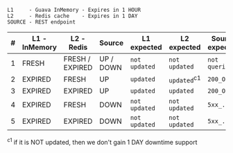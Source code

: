 
```
L1     - Guava InMemory - Expires in 1 HOUR
L2     - Redis cache    - Expires in 1 DAY
SOURCE - REST endpoint
```

| # | L1 - InMemory | L2 - Redis      | Source    | L1 expected   | L2 expected            | Source expected | Expected result |
|---|---------------|-----------------|-----------|---------------|------------------------|-----------------|-----------------|
| 1 | FRESH         | FRESH / EXPIRED | UP / DOWN | `not updated` | `not updated`          | `not queried`   | IN_MEMORY       |
| 2 | EXPIRED       | FRESH           | UP        | `updated`     | `updated`<sup>c1</sup> | `200_OK`        | SOURCE          |
| 3 | EXPIRED       | EXPIRED         | UP        | `updated`     | `updated`              | `200_OK`        | SOURCE          |
| 4 | EXPIRED       | FRESH           | DOWN      | `not updated` | `not updated`          | `5xx_...`       | REDIS           |
| 5 | EXPIRED       | EXPIRED         | DOWN      | `not updated` | `not updated`          | `5xx_...`       | `5xx_...`       |

<sup>c1</sup> if it is NOT updated, then we don't gain 1 DAY downtime support

